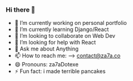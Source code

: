 ### Hi there 👋


- 🔭 I’m currently working on personal portfolio
- 🌱 I’m currently learning Django/React
- 👯 I’m looking to collaborate on Web Dev
- 🤔 I’m looking for help with React
- 💬 Ask me about Anything 
- 📫 How to reach me: --> contact@za7a.co
- 😄 Pronouns: za7aDotexe
- ⚡ Fun fact: i made terrible pancakes
